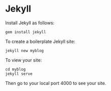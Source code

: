 # Jekyll

Install Jekyll as follows:

    gem install jekyll
    
To create a boilerplate Jekyll site:

    jekyll new myblog
    
To view your site:
    
    cd myblog
    jekyll serve
    
Then go to your local port 4000 to see your site.

